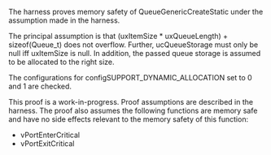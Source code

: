 The harness proves memory safety of
QueueGenericCreateStatic under the assumption made in the harness.

The principal assumption is that (uxItemSize * uxQueueLength) + sizeof(Queue_t)
does not overflow. Further, ucQueueStorage must only be null iff uxItemSize is null.
In addition, the passed queue storage is assumed to be allocated to the right size.

The configurations for configSUPPORT_DYNAMIC_ALLOCATION set to 0 and 1 are checked.

This proof is a work-in-progress.  Proof assumptions are described in
the harness.  The proof also assumes the following functions are
memory safe and have no side effects relevant to the memory safety of
this function:

* vPortEnterCritical
* vPortExitCritical
